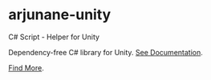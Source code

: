 # arjunane-unity
C# Script -  Helper for Unity

Dependency-free C# library for Unity. [See Documentation](https://dimas-ak.web.app/documentation/arjunane-unity).

[Find More](https://dimas-ak.web.app/).